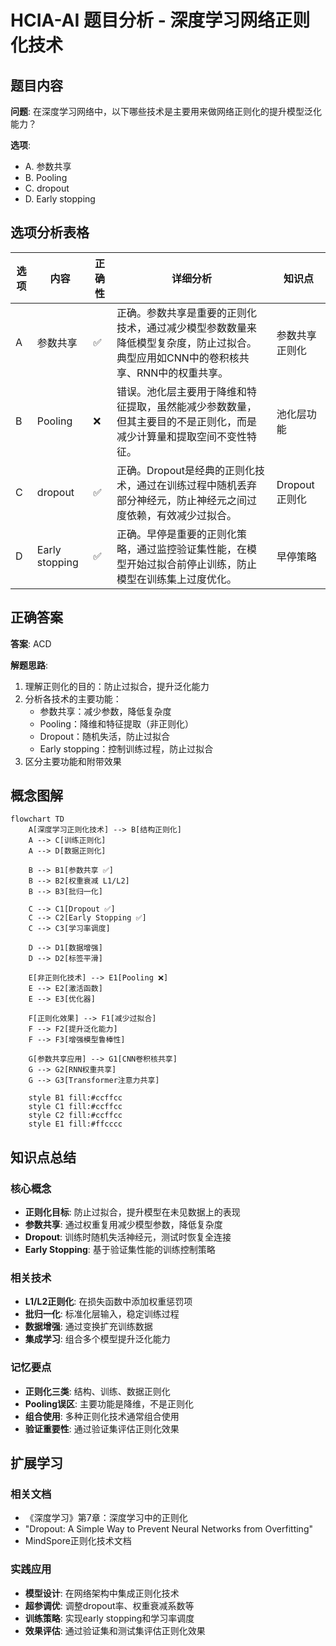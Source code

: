 # HCIA-AI 题目分析 - 深度学习网络正则化技术

## 题目内容

**问题**: 在深度学习网络中，以下哪些技术是主要用来做网络正则化的提升模型泛化能力？

**选项**:
- A. 参数共享
- B. Pooling
- C. dropout
- D. Early stopping

## 选项分析表格

| 选项 | 内容 | 正确性 | 详细分析 | 知识点 |
|------|------|--------|----------|--------|
| A | 参数共享 | ✅ | 正确。参数共享是重要的正则化技术，通过减少模型参数数量来降低模型复杂度，防止过拟合。典型应用如CNN中的卷积核共享、RNN中的权重共享。 | 参数共享正则化 |
| B | Pooling | ❌ | 错误。池化层主要用于降维和特征提取，虽然能减少参数数量，但其主要目的不是正则化，而是减少计算量和提取空间不变性特征。 | 池化层功能 |
| C | dropout | ✅ | 正确。Dropout是经典的正则化技术，通过在训练过程中随机丢弃部分神经元，防止神经元之间过度依赖，有效减少过拟合。 | Dropout正则化 |
| D | Early stopping | ✅ | 正确。早停是重要的正则化策略，通过监控验证集性能，在模型开始过拟合前停止训练，防止模型在训练集上过度优化。 | 早停策略 |

## 正确答案
**答案**: ACD

**解题思路**: 
1. 理解正则化的目的：防止过拟合，提升泛化能力
2. 分析各技术的主要功能：
   - 参数共享：减少参数，降低复杂度
   - Pooling：降维和特征提取（非正则化）
   - Dropout：随机失活，防止过拟合
   - Early stopping：控制训练过程，防止过拟合
3. 区分主要功能和附带效果

## 概念图解

```mermaid
flowchart TD
    A[深度学习正则化技术] --> B[结构正则化]
    A --> C[训练正则化]
    A --> D[数据正则化]
    
    B --> B1[参数共享 ✅]
    B --> B2[权重衰减 L1/L2]
    B --> B3[批归一化]
    
    C --> C1[Dropout ✅]
    C --> C2[Early Stopping ✅]
    C --> C3[学习率调度]
    
    D --> D1[数据增强]
    D --> D2[标签平滑]
    
    E[非正则化技术] --> E1[Pooling ❌]
    E --> E2[激活函数]
    E --> E3[优化器]
    
    F[正则化效果] --> F1[减少过拟合]
    F --> F2[提升泛化能力]
    F --> F3[增强模型鲁棒性]
    
    G[参数共享应用] --> G1[CNN卷积核共享]
    G --> G2[RNN权重共享]
    G --> G3[Transformer注意力共享]
    
    style B1 fill:#ccffcc
    style C1 fill:#ccffcc
    style C2 fill:#ccffcc
    style E1 fill:#ffcccc
```

## 知识点总结

### 核心概念
- **正则化目标**: 防止过拟合，提升模型在未见数据上的表现
- **参数共享**: 通过权重复用减少模型参数，降低复杂度
- **Dropout**: 训练时随机失活神经元，测试时恢复全连接
- **Early Stopping**: 基于验证集性能的训练控制策略

### 相关技术
- **L1/L2正则化**: 在损失函数中添加权重惩罚项
- **批归一化**: 标准化层输入，稳定训练过程
- **数据增强**: 通过变换扩充训练数据
- **集成学习**: 组合多个模型提升泛化能力

### 记忆要点
- **正则化三类**: 结构、训练、数据正则化
- **Pooling误区**: 主要功能是降维，不是正则化
- **组合使用**: 多种正则化技术通常组合使用
- **验证重要性**: 通过验证集评估正则化效果

## 扩展学习

### 相关文档
- 《深度学习》第7章：深度学习中的正则化
- "Dropout: A Simple Way to Prevent Neural Networks from Overfitting"
- MindSpore正则化技术文档

### 实践应用
- **模型设计**: 在网络架构中集成正则化技术
- **超参调优**: 调整dropout率、权重衰减系数等
- **训练策略**: 实现early stopping和学习率调度
- **效果评估**: 通过验证集和测试集评估正则化效果
